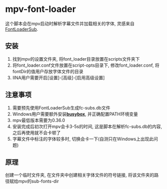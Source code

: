 # mpv-font-loader

这个脚本会在mpv启动时解析字幕文件并加载相关的字体, 灵感来自[FontLoaderSub](https://github.com/yzwduck/FontLoaderSub).

## 安装

1. 找到mpv的设置文件夹, 将font_loader目录放置在scripts文件夹下
2. 将font_loader.conf文件放置在script-opts目录下, 修改font_loader.conf, 将fontDir的值用户存放字体文件的目录
3. IINA用户需要开启[设置]-[高级]-[启用高级设置]

## 注意事项

1. 需要预先使用FontLoaderSub生成fc-subs.db文件
2. Windows用户需要额外安装[**busybox**](https://frippery.org/busybox/), 并正确配置PATH环境变量
3. mpv最低版本需要为0.36.0
4. 安装完成后初次打开mpv会卡3-5s的时间, 这是脚本在解析fc-subs.db的内容, 之后再使用就不会卡顿了
5. 字幕文件中标注的字体较多时, 切换会卡一下(自测只在Windows上出现此问题)

## 原理

创建一个临时文件夹, 在文件夹中创建相关字体文件的符号链接, 将该文件夹的路径赋给mpv的sub-fonts-dir
